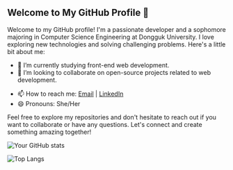 ## Welcome to My GitHub Profile 👋

<!--
**oumseyoung/oumseyoung** is a ✨ _special_ ✨ repository because its `README.md` (this file) appears on your GitHub profile.

Here are some ideas to get you started:
-->

Welcome to my GitHub profile! I'm a passionate developer and a sophomore majoring in Computer Science Engineering at Dongguk University. I love exploring new technologies and solving challenging problems. Here's a little bit about me:
<!--
- 🔭 I’m currently working on a full-stack web application that aims to revolutionize the way we interact with educational content.
-->
- 🌱 I’m currently studying front-end web development.
- 👯 I’m looking to collaborate on open-source projects related to web development.
<!--
- 🤔 I’m looking for help with optimizing deep learning models for performance and scalability.
- 💬 Ask me about JavaScript, Python, and anything web development related.
-->
- 📫 How to reach me: [Email](mailto:seyoungoum04@gmail.com) | [LinkedIn](https://www.linkedin.com/in/seyoungoum)
- 😄 Pronouns: She/Her
<!--
- ⚡ Fun fact: I can solve a Rubik's cube in under a minute!
-->

Feel free to explore my repositories and don't hesitate to reach out if you want to collaborate or have any questions. Let's connect and create something amazing together!

![Your GitHub stats](https://github-readme-stats.vercel.app/api?username=oumseyoung&show_icons=true&theme=radical)

![Top Langs](https://github-readme-stats.vercel.app/api/top-langs/?username=oumseyoung&layout=compact&theme=radical)

